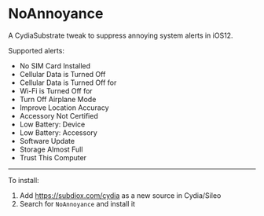 NoAnnoyance
============

A CydiaSubstrate tweak to suppress annoying system alerts in iOS12.

Supported alerts:

- No SIM Card Installed
- Cellular Data is Turned Off
- Cellular Data is Turned Off for <AppName>
- Wi-Fi is Turned Off for <AppName>
- Turn Off Airplane Mode
- Improve Location Accuracy
- Accessory Not Certified
- Low Battery: Device
- Low Battery: Accessory
- Software Update
- Storage Almost Full
- Trust This Computer

---

To install:

1. Add https://subdiox.com/cydia as a new source in Cydia/Sileo
2. Search for `NoAnnoyance` and install it

